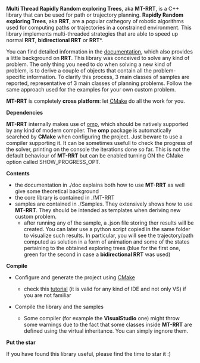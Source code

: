 **Multi Thread Rapidly Random exploring Trees**, aka **MT-RRT**, is a C++ library that can be used for path or trajectory planning.
**Rapidly Random exploring Trees**, aka **RRT**, are a popular cathegory of robotic algorithms used for computing paths or trajectories in a constrained environment.
This library implements multi-threaded strategies that are able to speed up
normal **RRT**, **bidirectional  RRT** or **RRT***.

You can find detailed information in the [documentation](https://github.com/andreacasalino/MT-RRT/blob/master/doc/MT-RRT.pdf), which also provides a little background on **RRT**.
This library was conceived to solve any kind of problem. The only thing you need to do when solving a new kind of problem, is to derive a couple of objects that contain all the
problem-specific information. To clarify this process, 3 main classes of samples are reported, representative of 3 main classes of planning problems. Follow the same approach
used for the examples for your own custom problem.

**MT-RRT** is completely **cross platform**: let [CMake](https://cmake.org) do all the work for you.

**Dependencies**

**MT-RRT** internally makes use of [omp](https://en.wikipedia.org/wiki/OpenMP), which should be natively supported by any kind of modern compiler. 
The **omp** package is automatically searched by **CMake** when configuring the project. Just beware to use a compiler supporting it.
It can be sometimes usefull to check the progress of the solver, printing on the console the iterations done so far. This is not the default behaviour of **MT-RRT** but can be enabled
turning ON the CMake option called SHOW_PROGRESS_OPT.

**Contents**

 * the documentation in ./doc explains both how to use **MT-RRT** as well give some theoretical background 
 * the core library is contained in ./MT-RRT
 * samples are contained in ./Samples. They extensively shows how to use **MT-RRT**. They should be intended as templates when deriving new custom problem.
	* after running any of the sample, a .json file storing ther results will be created. You can later use a python script copied in the same folder to visualize such results. In particular, you will see the trajectory/path computed as solution in a form of animation and some of the states pertaining to the obtained exploring trees (blue for the first one, green for the second in case a **bidirectional  RRT** was used)

**Compile**

 * Configure and generate the project using [CMake](https://cmake.org)
   * check this [tutorial](https://www.youtube.com/watch?v=LxHV-KNEG3k) (it is valid for any kind of IDE and not only VS) if you are not familiar
      
 * Compile the library and the samples
   * Some compiler (for example the **VisualStudio** one) might throw some warnings due to the fact that some classes inside **MT-RRT** are defined using the virtual inheritance. You can simply ingnore them.
  
 **Put the star**

If you have found this library useful, please find the time to star it :)
